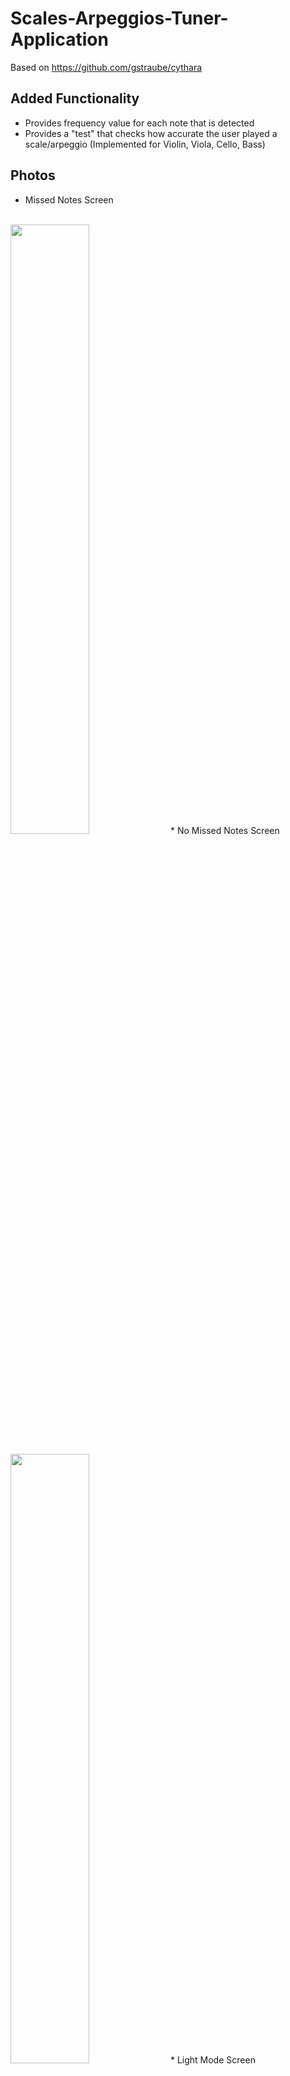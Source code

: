 # Scales-Arpeggios-Tuner-Application
Based on https://github.com/gstraube/cythara
## Added Functionality
* Provides frequency value for each note that is detected
* Provides a "test" that checks how accurate the user played a scale/arpeggio (Implemented for Violin, Viola, Cello, Bass)
## Photos
* Missed Notes Screen <br/> <br/>
<img src = "https://i.ibb.co/5Fkdc4s/Tuner3.jpg" width = "50%"> 
* No Missed Notes Screen <br/> <br/>
<img src = "https://i.ibb.co/TWSLBvW/Tuner4.jpg" width = "50%"> 
* Light Mode Screen <br/> <br/>
<img src = "https://i.ibb.co/1bHBV56/Tuner5.jpg" width = "50%"> 

